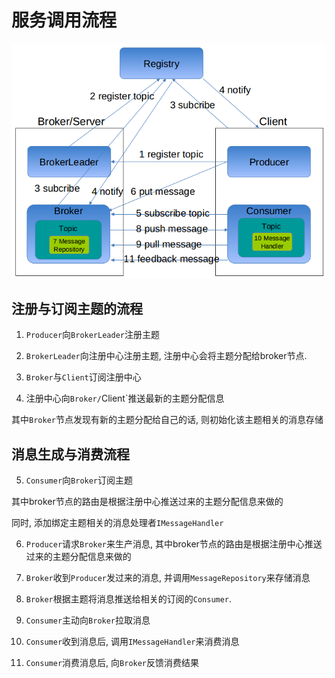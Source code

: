 # 服务调用流程

![mq-flow](img/mq-flow.png)

## 注册与订阅主题的流程

1. `Producer`向`BrokerLeader`注册主题

2. `BrokerLeader`向注册中心注册主题, 注册中心会将主题分配给broker节点.

3. `Broker`与`Client`订阅注册中心

4. 注册中心向`Broker/`Client`推送最新的主题分配信息

其中`Broker`节点发现有新的主题分配给自己的话, 则初始化该主题相关的消息存储

## 消息生成与消费流程

5. `Consumer`向`Broker`订阅主题

其中broker节点的路由是根据注册中心推送过来的主题分配信息来做的

同时, 添加绑定主题相关的消息处理者`IMessageHandler`

6. `Producer`请求`Broker`来生产消息, 其中broker节点的路由是根据注册中心推送过来的主题分配信息来做的

7. `Broker`收到`Producer`发过来的消息, 并调用`MessageRepository`来存储消息

8. `Broker`根据主题将消息推送给相关的订阅的`Consumer`.

9. `Consumer`主动向`Broker`拉取消息

10. `Consumer`收到消息后, 调用`IMessageHandler`来消费消息

11. `Consumer`消费消息后, 向`Broker`反馈消费结果